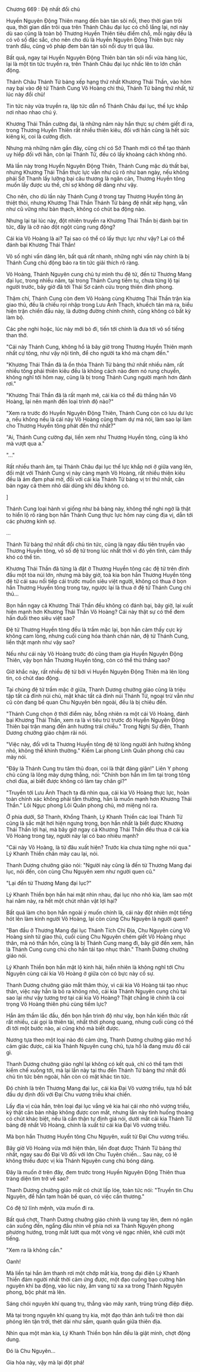 




Chương 669 : Đệ nhất đổi chủ


Huyền Nguyên Động Thiên mang đến bàn tán sôi nổi, theo thời gian trôi qua, thời gian dần trôi qua trên Thánh Châu đại lục có chỗ lắng lại, nơi này dù sao cũng là toàn bộ Thương Huyền Thiên tiêu điểm chỗ, mỗi ngày đều là có vô số đặc sắc, cho nên cho dù là Huyền Nguyên Động Thiên bực này tranh đấu, cũng vô pháp đem bàn tán sôi nổi duy trì quá lâu.

Bất quá, ngay tại Huyền Nguyên Động Thiên bàn tán sôi nổi vừa hàng lúc, lại là một tin tức truyền ra, trên Thánh Châu đại lục nhấc lên to lớn chấn động.

Thánh Châu Thánh Tử bảng xếp hạng thứ nhất Khương Thái Thần, vào hôm nay bại vào đệ tử Thánh Cung Võ Hoàng chi thủ, Thánh Tử bảng thứ nhất, từ lúc này đổi chủ!

Tin tức này vừa truyền ra, lập tức dẫn nổ Thánh Châu đại lục, thế lực khắp nơi nhao nhao chú ý.

Khương Thái Thần cường đại, là những năm này hắn thực sự chém giết đi ra, trong Thương Huyền Thiên rất nhiều thiên kiêu, đối với hắn cũng là hết sức kiêng kị, coi là cường địch.

Nhưng mà những năm gần đây, cũng chỉ có Sở Thanh mới có thể tạo thành uy hiếp đối với hắn, còn lại Thánh Tử, đều có lấy khoảng cách không nhỏ.

Mà lần này trong Huyền Nguyên Động Thiên, Thánh Cung mặc dù thất bại, nhưng Khương Thái Thần thực lực vẫn như cũ rõ như ban ngày, nếu không phải Sở Thanh lấy lưỡng bại câu thương là ngăn cản, Thương Huyền tông muốn lấy được ưu thế, chỉ sợ không dễ dàng như vậy.

Cho nên, cho dù lần này Thánh Cung ở trong tay Thương Huyền tông ăn thiệt thòi, nhưng Khương Thái Thần Thánh Tử bảng đệ nhất xếp hạng, vẫn như cũ vững như bàn thạch, không có chút ba động nào.

Nhưng lại tại lúc này, đột nhiên truyền ra Khương Thái Thần bị đánh bại tin tức, đây là cỡ nào đột ngột cùng rung động?

Cái kia Võ Hoàng là ai? Tại sao có thể có lấy thực lực như vậy? Lại có thể đánh bại Khương Thái Thần!

Vô số nghi vấn dâng lên, bất quá rất nhanh, những nghi vấn này chính là bị Thánh Cung chủ động báo ra tin tức giải thích rõ ràng.

Võ Hoàng, Thánh Nguyên cung chủ tự mình thu đệ tử, đến từ Thương Mang đại lục, trong nhiều năm, tại trong Thánh Cung tiềm tu, chưa từng lộ tại người trước, bây giờ đã tới Thái Sơ cảnh cửu trọng thiên đỉnh phong.

Thậm chí, Thánh Cung còn đem Võ Hoàng cùng Khương Thái Thần trận kia giao thủ, đều là chiếu rọi nhập trong Lưu Ảnh Thạch, khuếch tán mà ra, biểu hiện trận chiến đấu này, là đường đường chính chính, cũng không có bất kỳ làm bộ.

Các phe nghi hoặc, lúc này mới bỏ đi, tiến tới chính là đưa tới vô số tiếng than thở.

"Cái này Thánh Cung, không hổ là bây giờ trong Thương Huyền Thiên mạnh nhất cự tông, như vậy nội tình, để cho người ta khó mà chạm đến."

"Khương Thái Thần đã là ổn thỏa Thánh Tử bảng thứ nhất nhiều năm, rất nhiều tông phái thiên kiêu đều là không cách nào đem nó rung chuyển, không nghĩ tới hôm nay, cũng là bị trong Thánh Cung người mạnh hơn đánh rơi."

"Khương Thái Thần đã là rất mạnh mẽ, cái kia có thể đủ thắng hắn Võ Hoàng, lại nên mạnh đến loại trình độ nào?"

"Xem ra trước đó Huyền Nguyên Động Thiên, Thánh Cung còn có lưu dư lực a, nếu không nếu là cái này Võ Hoàng cũng tham dự mà nói, làm sao lại làm cho Thương Huyền tông phát đến thứ nhất?"

"Ai, Thánh Cung cường đại, liền xem như Thương Huyền tông, cũng là khó mà vượt qua a."

"..."

Rất nhiều thanh âm, tại Thánh Châu đại lục thế lực khắp nơi ở giữa vang lên, đối mặt với Thánh Cung vị này càng mạnh Võ Hoàng, rất nhiều thiên kiêu đều là ảm đạm phai mờ, đối với cái kia Thánh Tử bảng vị trí thứ nhất, căn bản ngay cả thèm nhỏ dãi dũng khí đều không có.

]

Thánh Cung loại hành vi giống như bá bảng này, không thể nghi ngờ là thật to hiển lộ rõ ràng bọn hắn Thánh Cung thực lực hôm nay cùng địa vị, dẫn tới các phương kính sợ.

...

Thánh Tử bảng thứ nhất đổi chủ tin tức, cũng là ngay đầu tiên truyền vào Thương Huyền tông, vô số đệ tử trong lúc nhất thời vì đó yên tĩnh, cảm thấy khó có thể tin.

Khương Thái Thần đã từng là đặt ở Thương Huyền tông các đệ tử trên đỉnh đầu một tòa núi lớn, nhưng mà bây giờ, toà kia bọn hắn Thương Huyền tông đệ tử cái sau nối tiếp cái trước muốn siêu việt người, không có thua ở bọn hắn Thương Huyền tông trong tay, ngược lại là thua ở đệ tử Thánh Cung chi thủ...

Bọn hắn ngay cả Khương Thái Thần đều không có đánh bại, bây giờ, lại xuất hiện mạnh hơn Khương Thái Thần Võ Hoàng? Cái này thật sự có thể đem hắn đuổi theo siêu việt sao?

Đệ tử Thương Huyền tông đều là trầm mặc lại, bọn hắn cảm thấy cực kỳ không cam lòng, nhưng cuối cùng hóa thành chán nản, đệ tử Thánh Cung, liền thật mạnh như vậy sao?

Nếu như cái này Võ Hoàng trước đó cũng tham gia Huyền Nguyên Động Thiên, vậy bọn hắn Thương Huyền tông, còn có thể thủ thắng sao?

Giờ khắc này, rất nhiều đệ tử bởi vì Huyền Nguyên Động Thiên mà lên lòng tin, có chút dao động.

Tại chúng đệ tử trầm mặc ở giữa, Thanh Dương chưởng giáo cũng là triệu tập tất cả đỉnh núi chủ, mặt khác tất cả đỉnh núi Thánh Tử, ngoại trừ vẫn như cũ còn đang bế quan Chu Nguyên bên ngoài, đều là bị chiêu đến.

"Thánh Cung chọn ở thời điểm này, bỗng nhiên ra một cái Võ Hoàng, đánh bại Khương Thái Thần, xem ra là vì tiêu trừ trước đó Huyền Nguyên Động Thiên bại trận mang đến ảnh hướng trái chiều." Trong Nghị Sự điện, Thanh Dương chưởng giáo chậm rãi nói.

"Việc này, đối với ta Thương Huyền tông đệ tử lòng người ảnh hưởng không nhỏ, không thể khinh thường." Kiếm Lai phong Linh Quân phong chủ cau mày nói.

"Đây là Thánh Cung tru tâm thủ đoạn, coi là thật đáng giận!" Liên Y phong chủ cũng là lông mày dựng thẳng, nói: "Chính bọn hắn im lìm tại trong tông chơi đùa, ai biết được không có làm tay chân gì?"

"Truyền tới Lưu Ảnh Thạch ta đã nhìn qua, cái kia Võ Hoàng thực lực, hoàn toàn chính xác không phải tầm thường, hẳn là muốn mạnh hơn Khương Thái Thần." Lôi Ngục phong Lôi Quân phong chủ, mở miệng nói ra.

Ở phía dưới, Sở Thanh, Khổng Thánh, Lý Khanh Thiền các loại Thánh Tử cũng là sắc mặt hơi hiện ngưng trọng, bọn hắn nhất là biết được Khương Thái Thần lợi hại, mà bây giờ ngay cả Khương Thái Thần đều thua ở cái kia Võ Hoàng trong tay, người này lại có bao nhiêu mạnh?

"Cái này Võ Hoàng, là từ đâu xuất hiện? Trước kia chưa từng nghe nói qua." Lý Khanh Thiền chân mày cau lại, nói.

Thanh Dương chưởng giáo nói: "Người này cũng là đến từ Thương Mang đại lục, nói đến, còn cùng Chu Nguyên xem như người quen cũ."

"Lại đến từ Thương Mang đại lục?"

Lý Khanh Thiền bọn hắn hai mặt nhìn nhau, đại lục nho nhỏ kia, làm sao một hai năm này, ra hết một chút nhân vật lợi hại?

Bất quá làm cho bọn hắn ngoài ý muốn chính là, cái này đột nhiên một tiếng hót lên làm kinh người Võ Hoàng, lại còn cùng Chu Nguyên là người quen?

"Ban đầu ở Thương Mang đại lục Thánh Tích Chi Địa, Chu Nguyên cùng Võ Hoàng sinh tử giao thủ, cuối cùng Chu Nguyên chém giết Võ Hoàng nhục thân, mà nó thần hồn, cũng là bị Thánh Cung mang đi, bây giờ đến xem, hẳn là Thánh Cung cung chủ cho hắn tái tạo nhục thân." Thanh Dương chưởng giáo nói.

Lý Khanh Thiền bọn hắn mặt lộ kinh hãi, hiển nhiên là không nghĩ tới Chu Nguyên cùng cái kia Võ Hoàng ở giữa còn có bực này cố sự.

Thanh Dương chưởng giáo mắt thâm thúy, vì cái kia Võ Hoàng tái tạo nhục thân, việc này hẳn là bỏ ra không nhỏ, cái kia Thánh Nguyên cung chủ tại sao lại như vậy tương trợ tại cái kia Võ Hoàng? Thật chẳng lẽ chính là coi trọng Võ Hoàng thiên phú cùng tiềm lực?

Hắn âm thầm lắc đầu, đến bọn hắn trình độ như vậy, bọn hắn kiến thức rất rất nhiều, cái gọi là thiên tài, nhất thời phong quang, nhưng cuối cùng có thể đi tới một bước nào, ai cũng khó mà biết được.

Nương tựa theo một loại nào đó cảm ứng, Thanh Dương chưởng giáo mơ hồ cảm giác được, cái kia Thánh Nguyên cung chủ, tựa hồ là đang mưu đồ cái gì.

Thanh Dương chưởng giáo nghĩ lại không có kết quả, chỉ có thể tạm thời kiềm chế xuống tới, mà lại lần này tại thu đến Thánh Tử bảng thứ nhất đổi chủ tin tức bên ngoài, hắn còn có mặt khác tin tức.

Đó chính là trên Thương Mang đại lục, cái kia Đại Võ vương triều, tựa hồ bắt đầu dự định đối với Đại Chu vương triều khai chiến.

Lấy địa vị của hắn, trên loại đại lục vắng vẻ kia hai cái nho nhỏ vương triều, kỳ thật căn bản nhập không được con mắt, nhưng lần này tình huống thoáng có chút khác biệt, nếu là cẩn thận tự định giá nói, dưới mắt cái kia Thánh Tử bảng đệ nhất Võ Hoàng, chính là xuất từ cái kia Đại Võ vương triều.

Mà bọn hắn Thương Huyền tông Chu Nguyên, xuất từ Đại Chu vương triều.

Bây giờ Võ Hoàng vừa mới hiện thân, liền đoạt được Thánh Tử bảng thứ nhất, ngay sau đó Đại Võ đối với lớn Chu Tuyên chiến... Sau này, có lẽ không thiếu được vị kia Thánh Nguyên cung chủ bóng dáng.

Đây là muốn ở trên đây, đem trước trong Huyền Nguyên Động Thiên thua tràng diện tìm trở về sao?

Thanh Dương chưởng giáo mắt có chút lấp lóe, toàn tức nói: "Truyền tin Chu Nguyên, để hắn tạm hoãn bế quan, có việc cần thương."

Có đệ tử lĩnh mệnh, vừa muốn đi ra.

Bất quá chợt, Thanh Dương chưởng giáo chính là vung tay lên, đem nó ngăn cản xuống đến, ngẩng đầu nhìn về phía nơi xa Thánh Nguyên phong phương hướng, trong mắt lướt qua một vòng vẻ ngạc nhiên, khẽ cười một tiếng.

"Xem ra là không cần."

Oanh!

Mà liền tại hắn âm thanh rơi một chớp mắt kia, trong đại điện Lý Khanh Thiền đám người nhất thời cảm ứng được, một đạo cuồng bạo cường hãn nguyên khí ba động, vào lúc này, ầm vang từ xa xa trong Thánh Nguyên phong, bộc phát mà lên.

Sáng chói nguyên khí quang trụ, thẳng vào mây xanh, trùng trùng điệp điệp.

Mà tại trong nguyên khí quang trụ kia, một đạo thân ảnh tuổi trẻ thon dài phóng lên tận trời, thét dài như sấm, quanh quẩn giữa thiên địa.

Nhìn qua một màn kia, Lý Khanh Thiền bọn hắn đều là giật mình, chợt động dung.

Đó là Chu Nguyên...

Gia hỏa này, vậy mà lại đột phá!




